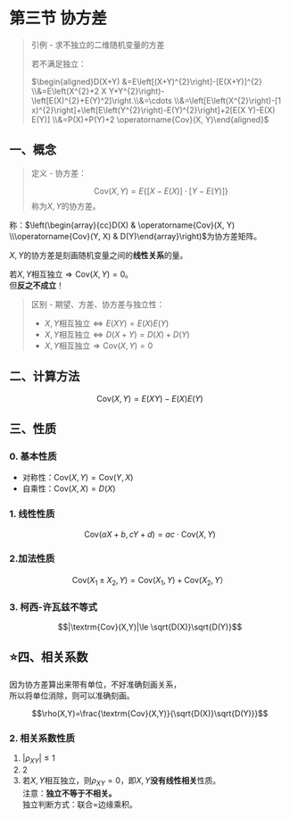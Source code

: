 # 第三节 协方差

> 引例 - 求不独立的二维随机变量的方差
>
> 若不满足独立：
>
> $\begin{aligned}D(X+Y) &=E\left[(X+Y)^{2}\right]-[E(X+Y)]^{2} \\&=E\left(X^{2}+2 X Y+Y^{2}\right)-\left[E(X)^{2}+E(Y)^2]\right.\\&=\cdots \\&=\left[E\left(X^{2}\right)-[1 x)^{2}\right]+\left[E\left(Y^{2}\right)-E(Y)^{2}\right]+2[E(X Y)-E(X) E(Y)] \\&=P(X)+P(Y)+2 \operatorname{Cov}(X, Y)\end{aligned}$
> 

## 一、概念

> 定义 - 协方差：
>
> $$\textrm{Cov}(X,Y)=E\{ [X-E(X)]\cdot[Y-E(Y)]\}$$
> 称为$X,Y$的协方差。

称：$\left(\begin{array}{cc}D(X) & \operatorname{Cov}(X, Y) \\\operatorname{Cov}(Y, X) & D(Y)\end{array}\right)$为协方差矩阵。

$X,Y$的协方差是刻画随机变量之间的**线性关系**的量。

若$X,Y$相互独立$\Rightarrow \textrm{Cov}(X,Y)=0$。  
但**反之不成立**！
> 区别 - 期望、方差、协方差与独立性：
>
> * $X,Y$相互独立$\Leftrightarrow  E(XY)=E(X)E(Y)$
> * $X,Y$相互独立$\Leftrightarrow  D(X+Y)=D(X)+D(Y)$
> * $X,Y$相互独立$\Rightarrow \textrm{Cov}(X,Y)=0$

## 二、计算方法

$$\textrm{Cov}(X,Y)=E(XY)-E(X)E(Y)$$

## 三、性质

### 0. 基本性质

* 对称性：$\textrm{Cov}(X,Y)=\textrm{Cov}(Y,X)$
* 自乘性：$\textrm{Cov}(X,X)=D(X)$

### 1. 线性性质

$$\textrm{Cov}(aX+b,cY+d)=ac\cdot\textrm{Cov}(X,Y)$$

### 2.加法性质

$$\textrm{Cov}(X_1\pm X_2,Y)=\textrm{Cov}(X_1,Y)+\textrm{Cov}(X_2,Y）$$

### 3. 柯西-许瓦兹不等式

$$|\textrm{Cov}(X,Y)|\le \sqrt{D(X)}\sqrt{D(Y)}$$

## ⭐四、相关系数

因为协方差算出来带有单位，不好准确刻画关系，  
所以将单位消除，则可以准确刻画。

$$\rho(X,Y)=\frac{\textrm{Cov}(X,Y)}{\sqrt{D(X)}\sqrt{D(Y)}}$$

### 2. 相关系数性质

1. $|\rho_{XY}|\le1$
2. 2
3. 若$X,Y$相互独立，则$\rho_{XY}=0$，即$X,Y$**没有线性相关**性质。  
   注意：**独立不等于不相关。**  
   独立判断方式：联合=边缘乘积。